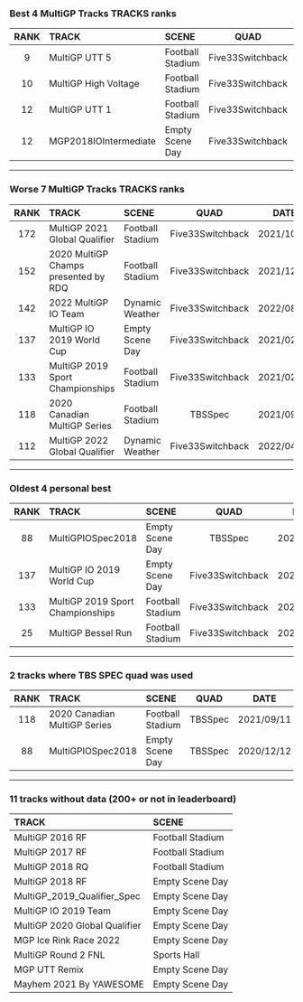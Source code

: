 ### Best 4 MultiGP Tracks TRACKS ranks
|RANK|TRACK|SCENE|QUAD|DATE|
|:---:|:---|:---|:---:|:---:|
|9|MultiGP UTT 5|Football Stadium|Five33Switchback|2021/09/16|
|10|MultiGP High Voltage|Football Stadium|Five33Switchback|2021/07/15|
|12|MultiGP UTT 1|Football Stadium|Five33Switchback|2021/09/16|
|12|MGP2018IOIntermediate|Empty Scene Day|Five33Switchback|2021/10/10|
---
### Worse 7 MultiGP Tracks TRACKS ranks
|RANK|TRACK|SCENE|QUAD|DATE|
|:---:|:---|:---|:---:|:---:|
|172|MultiGP 2021 Global Qualifier|Football Stadium|Five33Switchback|2021/10/02|
|152|2020 MultiGP Champs presented by RDQ|Football Stadium|Five33Switchback|2021/12/10|
|142|2022 MultiGP IO Team|Dynamic Weather|Five33Switchback|2022/08/13|
|137|MultiGP IO 2019 World Cup|Empty Scene Day|Five33Switchback|2021/02/03|
|133|MultiGP 2019 Sport Championships|Football Stadium|Five33Switchback|2021/02/20|
|118|2020 Canadian MultiGP Series|Football Stadium|TBSSpec|2021/09/11|
|112|MultiGP 2022 Global Qualifier|Dynamic Weather|Five33Switchback|2022/04/23|
---
### Oldest 4 personal best
|RANK|TRACK|SCENE|QUAD|DATE|
|:---:|:---|:---|:---:|:---:|
|88|MultiGPIOSpec2018|Empty Scene Day|TBSSpec|2020/12/12|
|137|MultiGP IO 2019 World Cup|Empty Scene Day|Five33Switchback|2021/02/03|
|133|MultiGP 2019 Sport Championships|Football Stadium|Five33Switchback|2021/02/20|
|25|MultiGP Bessel Run|Football Stadium|Five33Switchback|2021/07/15|
---
### 2 tracks where TBS SPEC quad was used
|RANK|TRACK|SCENE|QUAD|DATE|
|:---:|:---|:---|:---:|:---:|
|118|2020 Canadian MultiGP Series|Football Stadium|TBSSpec|2021/09/11|
|88|MultiGPIOSpec2018|Empty Scene Day|TBSSpec|2020/12/12|
---
### 11 tracks without data (200+ or not in leaderboard)
|TRACK|SCENE|
|:---|:---|
|MultiGP 2016 RF|Football Stadium|
|MultiGP 2017 RF|Football Stadium|
|MultiGP 2018 RQ|Football Stadium|
|MultiGP 2018 RF|Empty Scene Day|
|MultiGP_2019_Qualifier_Spec|Empty Scene Day|
|MultiGP IO 2019 Team|Empty Scene Day|
|MultiGP 2020 Global Qualifier|Empty Scene Day|
|MGP Ice Rink Race 2022|Empty Scene Day|
|MultiGP Round 2 FNL|Sports Hall|
|MGP UTT Remix|Empty Scene Day|
|Mayhem 2021 By YAWESOME|Empty Scene Day|
